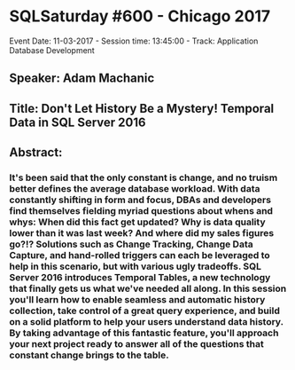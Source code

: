 # SQLSaturday #600 - Chicago 2017
Event Date: 11-03-2017 - Session time: 13:45:00 - Track: Application  Database Development
## Speaker: Adam Machanic
## Title: Don't Let History Be a Mystery! Temporal Data in SQL Server 2016
## Abstract:
### It's been said that the only constant is change, and no truism better defines the average database workload. With data constantly shifting in form and focus, DBAs and developers find themselves fielding myriad questions about whens and whys: When did this fact get updated? Why is data quality lower than it was last week? And where did my sales figures go?!? Solutions such as Change Tracking, Change Data Capture, and hand-rolled triggers can each be leveraged to help in this scenario, but with various ugly tradeoffs. SQL Server 2016 introduces Temporal Tables, a new technology that finally gets us what we've needed all along. In this session you'll learn how to enable seamless and automatic history collection, take control of a great query experience, and build on a solid platform to help your users understand data history. By taking advantage of this fantastic feature, you'll approach your next project ready to answer all of the questions that constant change brings to the table.
